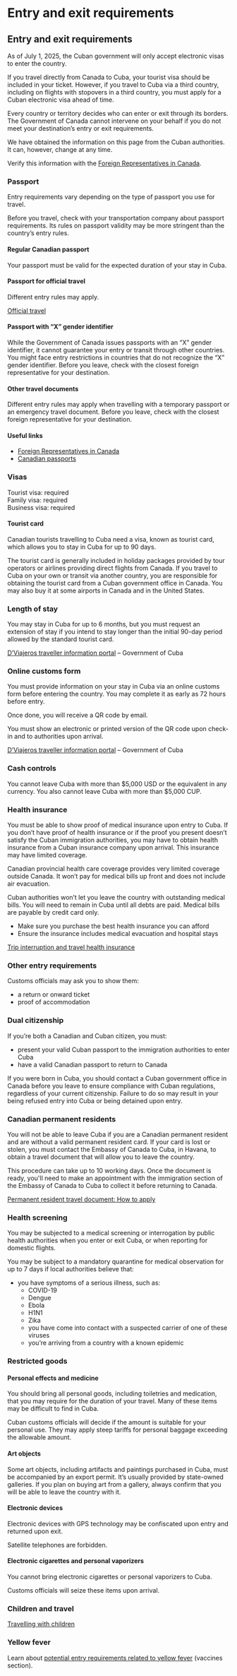 # Entry and exit requirements

## Entry and exit requirements

As of July 1, 2025, the Cuban government will only accept electronic visas to enter the country.

If you travel directly from Canada to Cuba, your tourist visa should be included in your ticket. However, if you travel to Cuba via a third country, including on flights with stopovers in a third country, you must apply for a Cuban electronic visa ahead of time.

Every country or territory decides who can enter or exit through its borders. The Government of Canada cannot intervene on your behalf if you do not meet your destination’s entry or exit requirements.

We have obtained the information on this page from the Cuban authorities. It can, however, change at any time.

Verify this information with the [Foreign Representatives in Canada](https://www.international.gc.ca/protocol-protocole/reps.aspx?lang=eng).

### Passport

Entry requirements vary depending on the type of passport you use for travel.

Before you travel, check with your transportation company about passport requirements. Its rules on passport validity may be more stringent than the country’s entry rules.

#### Regular Canadian passport

Your passport must be valid for the expected duration of your stay in Cuba.

#### Passport for official travel

Different entry rules may apply.

[Official travel](https://www.canada.ca/en/immigration-refugees-citizenship/services/canadian-passports/official-travel.html)

#### Passport with “X” gender identifier

While the Government of Canada issues passports with an “X” gender identifier, it cannot guarantee your entry or transit through other countries. You might face entry restrictions in countries that do not recognize the “X” gender identifier. Before you leave, check with the closest foreign representative for your destination.

#### Other travel documents

Different entry rules may apply when travelling with a temporary passport or an emergency travel document. Before you leave, check with the closest foreign representative for your destination.

#### Useful links

* [Foreign Representatives in Canada](https://www.international.gc.ca/protocol-protocole/reps.aspx?lang=eng)
* [Canadian passports](http://www.canada.ca/passport)

### Visas

Tourist visa: required  
 Family visa: required  
 Business visa: required

#### Tourist card

Canadian tourists travelling to Cuba need a visa, known as tourist card, which allows you to stay in Cuba for up to 90 days.

The tourist card is generally included in holiday packages provided by tour operators or airlines providing direct flights from Canada. If you travel to Cuba on your own or transit via another country, you are responsible for obtaining the tourist card from a Cuban government office in Canada. You may also buy it at some airports in Canada and in the United States.

### Length of stay

You may stay in Cuba for up to 6 months, but you must request an extension of stay if you intend to stay longer than the initial 90-day period allowed by the standard tourist card.

[D’Viajeros traveller information portal](https://dviajeros.mitrans.gob.cu/inicio) – Government of Cuba

### Online customs form

You must provide information on your stay in Cuba via an online customs form before entering the country. You may complete it as early as 72 hours before entry.

Once done, you will receive a QR code by email.

You must show an electronic or printed version of the QR code upon check-in and to authorities upon arrival.

[D’Viajeros traveller information portal](https://dviajeros.mitrans.gob.cu/inicio) – Government of Cuba

### Cash controls

You cannot leave Cuba with more than $5,000 USD or the equivalent in any currency. You also cannot leave Cuba with more than $5,000 CUP.

### Health insurance

You must be able to show proof of medical insurance upon entry to Cuba. If you don’t have proof of health insurance or if the proof you present doesn’t satisfy the Cuban immigration authorities, you may have to obtain health insurance from a Cuban insurance company upon arrival. This insurance may have limited coverage.

Canadian provincial health care coverage provides very limited coverage outside Canada. It won’t pay for medical bills up front and does not include air evacuation.

Cuban authorities won’t let you leave the country with outstanding medical bills. You will need to remain in Cuba until all debts are paid. Medical bills are payable by credit card only.

* Make sure you purchase the best health insurance you can afford
* Ensure the insurance includes medical evacuation and hospital stays

[Trip interruption and travel health insurance](https://travel.gc.ca/travelling/documents/travel-insurance)

### Other entry requirements

Customs officials may ask you to show them:

* a return or onward ticket
* proof of accommodation

### Dual citizenship

If you’re both a Canadian and Cuban citizen, you must:

* present your valid Cuban passport to the immigration authorities to enter Cuba
* have a valid Canadian passport to return to Canada

If you were born in Cuba, you should contact a Cuban government office in Canada before you leave to ensure compliance with Cuban regulations, regardless of your current citizenship. Failure to do so may result in your being refused entry into Cuba or being detained upon entry.

### Canadian permanent residents

You will not be able to leave Cuba if you are a Canadian permanent resident and are without a valid permanent resident card. If your card is lost or stolen, you must contact the Embassy of Canada to Cuba, in Havana, to obtain a travel document that will allow you to leave the country.

This procedure can take up to 10 working days. Once the document is ready, you'll need to make an appointment with the immigration section of the Embassy of Canada to Cuba to collect it before returning to Canada.

[Permanent resident travel document: How to apply](https://www.canada.ca/en/immigration-refugees-citizenship/services/new-immigrants/pr-travel-document/how-to-apply.html)

### Health screening

You may be subjected to a medical screening or interrogation by public health authorities when you enter or exit Cuba, or when reporting for domestic flights.

You may be subject to a mandatory quarantine for medical observation for up to 7 days if local authorities believe that:

* you have symptoms of a serious illness, such as:
  + COVID-19
  + Dengue
  + Ebola
  + H1N1
  + Zika
  + you have come into contact with a suspected carrier of one of these viruses
  + you’re arriving from a country with a known epidemic

### Restricted goods

#### Personal effects and medicine

You should bring all personal goods, including toiletries and medication, that you may require for the duration of your travel. Many of these items may be difficult to find in Cuba.

Cuban customs officials will decide if the amount is suitable for your personal use. They may apply steep tariffs for personal baggage exceeding the allowable amount.

#### Art objects

Some art objects, including artifacts and paintings purchased in Cuba, must be accompanied by an export permit. It’s usually provided by state-owned galleries. If you plan on buying art from a gallery, always confirm that you will be able to leave the country with it.

#### Electronic devices

Electronic devices with GPS technology may be confiscated upon entry and returned upon exit.

Satellite telephones are forbidden.

#### Electronic cigarettes and personal vaporizers

You cannot bring electronic cigarettes or personal vaporizers to Cuba.

Customs officials will seize these items upon arrival.

### Children and travel

[Travelling with children](http://travel.gc.ca/travelling/children)

### Yellow fever

Learn about [potential entry requirements related to yellow fever](#health) (vaccines section).